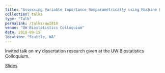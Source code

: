 ```yaml
---
title: "Assessing Variable Importance Nonparametrically using Machine Learning Techniques"
collection: talks
type: "Talk"
permalink: /talks/uw2018
venue: "UW Biostatistics Colloquium"
date: 2018-09-15
location: "Seattle, WA"
---
```


Invited talk on my dissertation research given at the UW Biostatistics Colloquium.

[Slides](files/talks/vimtalk_colloquium_2018.pdf)
